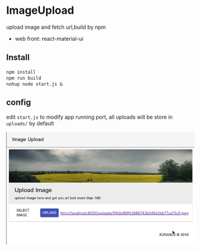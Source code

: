 # ImageUpload
upload image and fetch url,build by npm
 - web front: react-material-ui

## Install 
```
npm install
npm run build
nohup node start.js &
```

## config
edit `start.js` to modify app running port, all uploads will be store in `uploads/` by default


![](Screenshot.png)